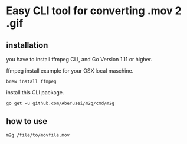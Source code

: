 # Easy CLI tool for converting .mov 2 .gif

## installation

you have to install ffmpeg CLI, and Go Version 1.11 or higher.

ffmpeg install example for your OSX local maschine.

```
brew install ffmpeg
```

install this CLI package.

```
go get -u github.com/AbeYusei/m2g/cmd/m2g
```

## how to use

```
m2g /file/to/movfile.mov
```
